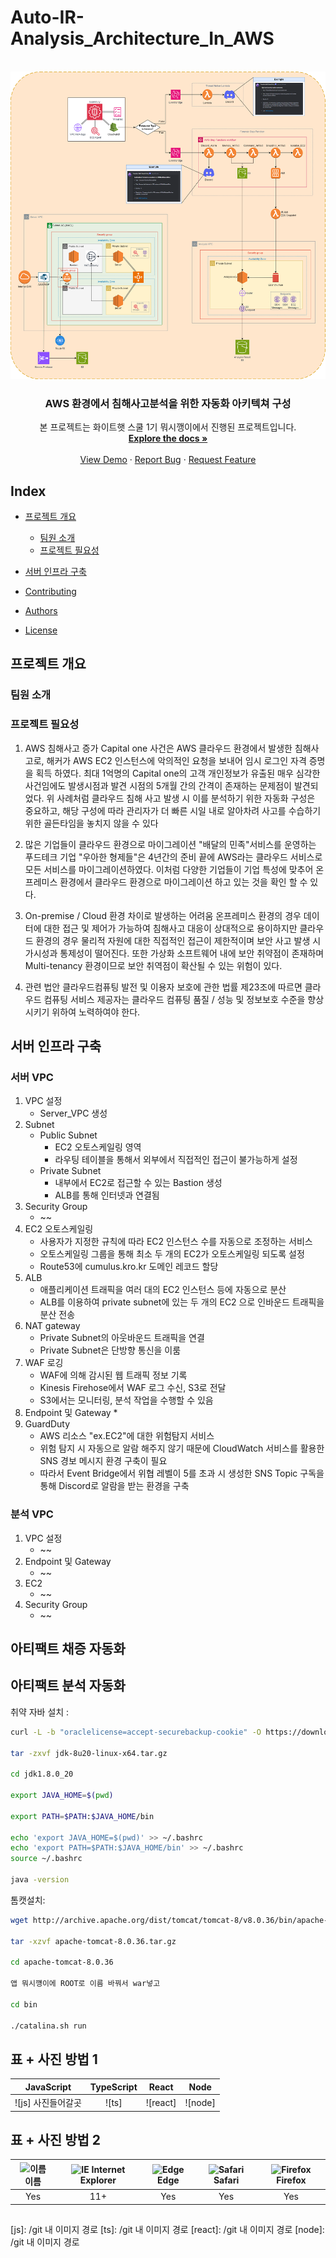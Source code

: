 # Auto-IR-Analysis_Architecture_In_AWS

<!-- PROJECT LOGO -->
<br />
<div align="center">
  <a href="https://github.com/othneildrew/Best-README-Template">
    <img src="Image/Architecture.png" width="532" height="492">
  </a>

  <h3 align="center">AWS 환경에서 침해사고분석을 위한 자동화 아키텍쳐 구성</h3>

  <p align="center">
    본 프로젝트는 화이트햇 스쿨 1기 뭐시깽이에서 진행된 프로젝트입니다.
    <br />
    <a href="https://github.com/othneildrew/Best-README-Template"><strong>Explore the docs »</strong></a>
    <br />
    <br />
    <a href="https://github.com/othneildrew/Best-README-Template">View Demo</a>
    ·
    <a href="https://github.com/othneildrew/Best-README-Template/issues">Report Bug</a>
    ·
    <a href="https://github.com/othneildrew/Best-README-Template/issues">Request Feature</a>
  </p>
</div>

## Index

- [프로젝트 개요](#프로젝트-개요)
  - [팀원 소개](#팀원-소개)
  - [프로젝트 필요성](#프로젝트-필요성)
      
- [서버 인프라 구축](#서버-인프라-구축)
    
- [Contributing](#contributing)
    
- [Authors](#authors)
- [License](#license)

## 프로젝트 개요
### 팀원 소개

### 프로젝트 필요성
1. AWS 침해사고 증가
Capital one 사건은 AWS 클라우드 환경에서 발생한 침해사고로, 해커가 AWS EC2 인스턴스에 악의적인 요청을 보내어 임시 로그인 자격 증명을 획득 하였다.
최대 1억명의 Capital one의 고객 개인정보가 유출된 매우 심각한 사건임에도 발생시점과 발견 시점의 5개월 간의 간격이 존재하는 문제점이 발견되었다.
위 사례처럼 클라우드 침해 사고 발생 시 이를 분석하기 위한 자동화 구성은 중요하고, 해당 구성에 따라 관리자가 더 빠른 시일 내로 알아차려 사고를 수습하기 위한 골든타임을 놓치지 않을 수 있다

2. 많은 기업들이 클라우드 환경으로 마이그레이션
"배달의 민족"서비스를 운영하는 푸드테크 기업 "우아한 형제들"은 4년간의 준비 끝에 AWS라는 클라우드 서비스로 모든 서비스를 마이그레이션하였다.
이처럼 다양한 기업들이 기업 특성에 맞추어 온프레미스 환경에서 클라우드 환경으로 마이그레이션 하고 있는 것을 확인 할 수 있다.

3. On-premise / Cloud 환경 차이로 발생하는 어려움
온프레미스 환경의 경우 데이터에 대한 접근 및 제어가 가능하여 침해사고 대응이 상대적으로 용이하지만 클라우드 환경의 경우 물리적 자원에 대한 직접적인 접근이 제한적이며 보안 사고 발생 시 가시성과 통제성이 떨어진다.
또한 가상화 소프트웨어 내에 보안 취약점이 존재하며 Multi-tenancy 환경이므로 보안 취역점이 확산될 수 있는 위험이 있다.

4. 관련 법안
클라우드컴퓨팅 발전 및 이용자 보호에 관한 법률 제23조에 따르면 클라우드 컴퓨팅 서비스 제공자는 클라우드 컴퓨팅 품질 / 성능 및 정보보호 수준을 향상시키기 위하여 노력하여야 한다.

## 서버 인프라 구축

### 서버 VPC
1. VPC 설정
    * Server_VPC 생성
2. Subnet
    * Public Subnet
      * EC2 오토스케일링 영역
      * 라우팅 테이블을 통해서 외부에서 직접적인 접근이 불가능하게 설정
    * Private Subnet
      * 내부에서 EC2로 접근할 수 있는 Bastion 생성
      * ALB를 통해 인터넷과 연결됨
3. Security Group
    * ~~
4. EC2 오토스케일링
    * 사용자가 지정한 규칙에 따라 EC2 인스턴스 수를 자동으로 조정하는 서비스
    * 오토스케일링 그룹을 통해 최소 두 개의 EC2가 오토스케일링 되도록 설정
    * Route53에 cumulus.kro.kr 도메인 레코드 할당
5. ALB
    * 애플리케이션 트래픽을 여러 대의 EC2 인스턴스 등에 자동으로 분산
    * ALB를 이용하여 private subnet에 있는 두 개의 EC2 으로 인바운드 트래픽을 분산 전송
6. NAT gateway
    * Private Subnet의 아웃바운드 트래픽을 연결
    * Private Subnet은 단방향 통신을 이룸
7. WAF 로깅
    * WAF에 의해 감시된 웹 트래픽 정보 기록
    * Kinesis Firehose에서 WAF 로그 수신, S3로 전달
    * S3에서는 모니터링, 분석 작업을 수행할 수 있음
8. Endpoint 및 Gateway
    * 
9. GuardDuty
    * AWS 리소스 "ex.EC2"에 대한 위험탐지 서비스
    * 위험 탐지 시 자동으로 알람 해주지 않기 때문에 CloudWatch 서비스를 활용한 SNS 경보 메시지 환경 구축이 필요
    * 따라서 Event Bridge에서 위협 레벨이 5를 초과 시 생성한 SNS Topic 구독을 통해 Discord로 알람을 받는 환경을 구축

### 분석 VPC
1. VPC 설정
    * ~~
2. Endpoint 및 Gateway
    * ~~
3. EC2
    * ~~
4. Security Group
    * ~~
## 아티팩트 채증 자동화

## 아티팩트 분석 자동화

취약 자바 설치 :

```sh
curl -L -b "oraclelicense=accept-securebackup-cookie" -O https://download.oracle.com/otn/java/jdk/8u20-b26/jdk-8u20-linux-x64.tar.gz

tar -zxvf jdk-8u20-linux-x64.tar.gz

cd jdk1.8.0_20

export JAVA_HOME=$(pwd)

export PATH=$PATH:$JAVA_HOME/bin

echo 'export JAVA_HOME=$(pwd)' >> ~/.bashrc
echo 'export PATH=$PATH:$JAVA_HOME/bin' >> ~/.bashrc
source ~/.bashrc

java -version
```

톰캣설치:

```sh
wget http://archive.apache.org/dist/tomcat/tomcat-8/v8.0.36/bin/apache-tomcat-8.0.36.tar.gz

tar -xzvf apache-tomcat-8.0.36.tar.gz

cd apache-tomcat-8.0.36

앱 뭐시꺵이에 ROOT로 이름 바꿔서 war넣고 

cd bin

./catalina.sh run
```

## 표 + 사진 방법 1

| JavaScript | TypeScript |  React   |  Node   |
| :--------: | :--------: | :------: | :-----: |
|   ![js] 사진들어갈곳   |   ![ts]    | ![react] | ![node] |

## 표 + 사진 방법 2

| <img src="이미지경로" alt="이름" width="16px" height="16px" /> 이름 | <img src="https://user-images.githubusercontent.com/1215767/34348590-250b3ca2-ea4f-11e7-9efb-da953359321f.png" alt="IE" width="16px" height="16px" /> Internet Explorer | <img src="https://user-images.githubusercontent.com/1215767/34348380-93e77ae8-ea4d-11e7-8696-9a989ddbbbf5.png" alt="Edge" width="16px" height="16px" /> Edge | <img src="https://user-images.githubusercontent.com/1215767/34348394-a981f892-ea4d-11e7-9156-d128d58386b9.png" alt="Safari" width="16px" height="16px" /> Safari | <img src="https://user-images.githubusercontent.com/1215767/34348383-9e7ed492-ea4d-11e7-910c-03b39d52f496.png" alt="Firefox" width="16px" height="16px" /> Firefox |
| :---------: | :---------: | :---------: | :---------: | :---------: |
| Yes | 11+ | Yes | Yes | Yes |


##
[js]: /git 내 이미지 경로
[ts]: /git 내 이미지 경로
[react]: /git 내 이미지 경로
[node]: /git 내 이미지 경로
